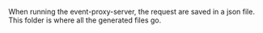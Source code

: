 When running the event-proxy-server, the request are saved in a json file. This folder is where all
the generated files go.
